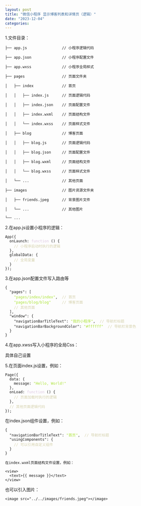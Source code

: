 ```yaml
---
layout: post
title: "微信小程序 显示博客列表和详情页（逻辑）"
date: "2023-12-04"
categories: 
---
```

<p>1.文件目录：</p>

<pre>
<code>├── app.js&nbsp;&nbsp;&nbsp;&nbsp;&nbsp;&nbsp;&nbsp;&nbsp;&nbsp;&nbsp;&nbsp;&nbsp;&nbsp;&nbsp;&nbsp; // 小程序逻辑代码

├── app.json&nbsp;&nbsp;&nbsp;&nbsp;&nbsp;&nbsp;&nbsp;&nbsp;&nbsp;&nbsp;&nbsp;&nbsp;&nbsp; // 小程序配置文件

├── app.wxss&nbsp;&nbsp;&nbsp;&nbsp;&nbsp;&nbsp;&nbsp;&nbsp;&nbsp;&nbsp;&nbsp;&nbsp;&nbsp; // 小程序全局样式

├── pages&nbsp;&nbsp;&nbsp;&nbsp;&nbsp;&nbsp;&nbsp;&nbsp;&nbsp;&nbsp;&nbsp;&nbsp;&nbsp;&nbsp;&nbsp;&nbsp; // 页面文件夹

│&nbsp;&nbsp; ├── index&nbsp;&nbsp;&nbsp;&nbsp;&nbsp;&nbsp;&nbsp;&nbsp;&nbsp;&nbsp;&nbsp;&nbsp; // 首页

│&nbsp;&nbsp; │&nbsp;&nbsp; ├── index.js&nbsp;&nbsp;&nbsp;&nbsp;&nbsp; // 页面逻辑代码

│&nbsp;&nbsp; │&nbsp;&nbsp; ├── index.json&nbsp;&nbsp;&nbsp; // 页面配置文件

│&nbsp;&nbsp; │&nbsp;&nbsp; ├── index.wxml&nbsp;&nbsp;&nbsp; // 页面结构文件

│&nbsp;&nbsp; │&nbsp;&nbsp; └── index.wxss&nbsp;&nbsp;&nbsp; // 页面样式文件

│&nbsp;&nbsp; ├── blog&nbsp;&nbsp;&nbsp;&nbsp;&nbsp;&nbsp;&nbsp;&nbsp;&nbsp;&nbsp;&nbsp;&nbsp;&nbsp; // 博客页面

│&nbsp;&nbsp; │&nbsp;&nbsp; ├── blog.js&nbsp;&nbsp;&nbsp;&nbsp;&nbsp;&nbsp; // 页面逻辑代码

│&nbsp;&nbsp; │&nbsp;&nbsp; ├── blog.json&nbsp;&nbsp;&nbsp;&nbsp; // 页面配置文件

│&nbsp;&nbsp; │&nbsp;&nbsp; ├── blog.wxml&nbsp;&nbsp;&nbsp;&nbsp; // 页面结构文件

│&nbsp;&nbsp; │&nbsp;&nbsp; └── blog.wxss&nbsp;&nbsp;&nbsp;&nbsp; // 页面样式文件

│&nbsp;&nbsp; └── ...&nbsp;&nbsp;&nbsp;&nbsp;&nbsp;&nbsp;&nbsp;&nbsp;&nbsp;&nbsp;&nbsp;&nbsp;&nbsp;&nbsp; // 其他页面

├── images&nbsp;&nbsp;&nbsp;&nbsp;&nbsp;&nbsp;&nbsp;&nbsp;&nbsp;&nbsp;&nbsp;&nbsp;&nbsp;&nbsp;&nbsp; // 图片资源文件夹

│&nbsp;&nbsp; ├── friends.jpeg&nbsp;&nbsp;&nbsp;&nbsp;&nbsp; // 背景图片文件

│&nbsp;&nbsp; └── ...&nbsp;&nbsp;&nbsp;&nbsp;&nbsp;&nbsp;&nbsp;&nbsp;&nbsp;&nbsp;&nbsp;&nbsp;&nbsp;&nbsp; // 其他图片

└── ...</code></pre>

<p>2.在app.js设置小程序的逻辑：</p>

<pre style="margin-left:0px; margin-right:0px; text-align:start">
<code>App({
  onLaunch: <span style="color:#dcc6e0">function</span> () {
    <span style="color:#d4d0ab">// 小程序启动时执行的逻辑</span>
  },
  globalData: {
    <span style="color:#d4d0ab">// 全局变量</span>
  }
});</code></pre>

<p>3.在app.json配置文件写入路由等</p>

<pre style="margin-left:0px; margin-right:0px; text-align:start">
<code>{
  &quot;pages&quot;: [
    <span style="color:#abe338">&quot;pages/index/index&quot;</span>,  <span style="color:#d4d0ab">// 首页</span>
    <span style="color:#abe338">&quot;pages/blog/blog&quot;</span>     <span style="color:#d4d0ab">// 博客页面</span>
    <span style="color:#d4d0ab">// 其他页面</span>
  ],
  &quot;window&quot;: {
    &quot;navigationBarTitleText&quot;: <span style="color:#abe338">&quot;我的小程序&quot;</span>,  <span style="color:#d4d0ab">// 导航栏标题</span>
    &quot;navigationBarBackgroundColor&quot;: <span style="color:#abe338">&quot;#ffffff&quot;</span>  <span style="color:#d4d0ab">// 导航栏背景色</span>
  }
}</code></pre>

<p>4.在app.xwss写入小程序的全局Css：</p>

<p>具体自己设置</p>

<p>5.在页面index.js设置，例如：</p>

<pre style="margin-left:0px; margin-right:0px; text-align:start">
<code>Page({
  data: {
    message: <span style="color:#abe338">&quot;Hello, World!&quot;</span>
  },
  onLoad: <span style="color:#dcc6e0">function</span> () {
    <span style="color:#d4d0ab">// 页面加载时执行的逻辑</span>
  },
  <span style="color:#d4d0ab">// 其他页面逻辑代码</span>
});</code></pre>

<p>在index.json组件设置，例如：</p>

<pre style="margin-left:0px; margin-right:0px; text-align:start">
<code>{
  &quot;navigationBarTitleText&quot;: <span style="color:#abe338">&quot;首页&quot;</span>,  <span style="color:#d4d0ab">// 导航栏标题</span>
  &quot;usingComponents&quot;: {
    <span style="color:#d4d0ab">// 可以引用自定义组件</span>
  }
}</code></pre>

<p><code>在index.wxml页面结构文件设置，例如：</code></p>

<pre style="margin-left:0px; margin-right:0px; text-align:start">
<code>&lt;view&gt;
  &lt;text&gt;{{ message }}&lt;/text&gt;
&lt;/view&gt;</code></pre>

<p>也可以引入图片：</p>

<pre style="margin-left:0px; margin-right:0px; text-align:start">
<code>&lt;image src=&quot;../../images/friends.jpeg&quot;&gt;&lt;/image&gt;</code></pre>

